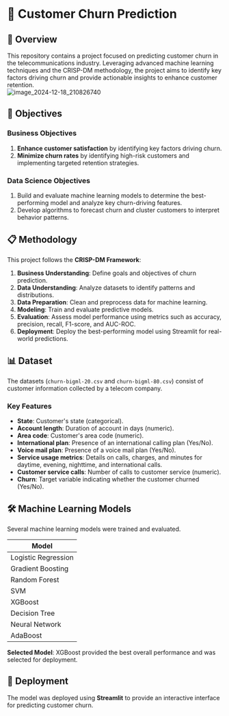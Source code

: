 # 🌟 Customer Churn Prediction  

## 📖 Overview  
This repository contains a project focused on predicting customer churn in the telecommunications industry. Leveraging advanced machine learning techniques and the CRISP-DM methodology, the project aims to identify key factors driving churn and provide actionable insights to enhance customer retention.  
![image_2024-12-18_210826740](https://github.com/user-attachments/assets/4adda434-5732-4847-9d38-4dd6bffe804c)

## 🎯 Objectives  
### Business Objectives  
1. **Enhance customer satisfaction** by identifying key factors driving churn.  
2. **Minimize churn rates** by identifying high-risk customers and implementing targeted retention strategies.  

### Data Science Objectives  
1. Build and evaluate machine learning models to determine the best-performing model and analyze key churn-driving features.  
2. Develop algorithms to forecast churn and cluster customers to interpret behavior patterns.  

## 📋 Methodology  
This project follows the **CRISP-DM Framework**:  
1. **Business Understanding**: Define goals and objectives of churn prediction.  
2. **Data Understanding**: Analyze datasets to identify patterns and distributions.  
3. **Data Preparation**: Clean and preprocess data for machine learning.  
4. **Modeling**: Train and evaluate predictive models.  
5. **Evaluation**: Assess model performance using metrics such as accuracy, precision, recall, F1-score, and AUC-ROC.  
6. **Deployment**: Deploy the best-performing model using Streamlit for real-world predictions.  

## 📊 Dataset  
The datasets (`churn-bigml-20.csv` and `churn-bigml-80.csv`) consist of customer information collected by a telecom company.  

### Key Features  
- **State**: Customer's state (categorical).  
- **Account length**: Duration of account in days (numeric).  
- **Area code**: Customer's area code (numeric).  
- **International plan**: Presence of an international calling plan (Yes/No).  
- **Voice mail plan**: Presence of a voice mail plan (Yes/No).  
- **Service usage metrics**: Details on calls, charges, and minutes for daytime, evening, nighttime, and international calls.  
- **Customer service calls**: Number of calls to customer service (numeric).  
- **Churn**: Target variable indicating whether the customer churned (Yes/No).  

## 🛠️ Machine Learning Models  
Several machine learning models were trained and evaluated.

| Model               |
|---------------------|
| Logistic Regression | 
| Gradient Boosting   | 
| Random Forest       |  
| SVM                 | 
| XGBoost             |
| Decision Tree       | 
| Neural Network      | 
| AdaBoost            | 

**Selected Model**: XGBoost provided the best overall performance and was selected for deployment.  



## 🚀 Deployment  
The model was deployed using **Streamlit** to provide an interactive interface for predicting customer churn.  



